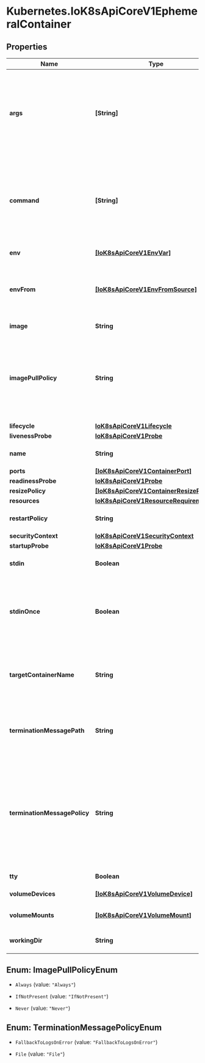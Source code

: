 # Kubernetes.IoK8sApiCoreV1EphemeralContainer

## Properties

Name | Type | Description | Notes
------------ | ------------- | ------------- | -------------
**args** | **[String]** | Arguments to the entrypoint. The image&#39;s CMD is used if this is not provided. Variable references $(VAR_NAME) are expanded using the container&#39;s environment. If a variable cannot be resolved, the reference in the input string will be unchanged. Double $$ are reduced to a single $, which allows for escaping the $(VAR_NAME) syntax: i.e. \&quot;$$(VAR_NAME)\&quot; will produce the string literal \&quot;$(VAR_NAME)\&quot;. Escaped references will never be expanded, regardless of whether the variable exists or not. Cannot be updated. More info: https://kubernetes.io/docs/tasks/inject-data-application/define-command-argument-container/#running-a-command-in-a-shell | [optional] 
**command** | **[String]** | Entrypoint array. Not executed within a shell. The image&#39;s ENTRYPOINT is used if this is not provided. Variable references $(VAR_NAME) are expanded using the container&#39;s environment. If a variable cannot be resolved, the reference in the input string will be unchanged. Double $$ are reduced to a single $, which allows for escaping the $(VAR_NAME) syntax: i.e. \&quot;$$(VAR_NAME)\&quot; will produce the string literal \&quot;$(VAR_NAME)\&quot;. Escaped references will never be expanded, regardless of whether the variable exists or not. Cannot be updated. More info: https://kubernetes.io/docs/tasks/inject-data-application/define-command-argument-container/#running-a-command-in-a-shell | [optional] 
**env** | [**[IoK8sApiCoreV1EnvVar]**](IoK8sApiCoreV1EnvVar.md) | List of environment variables to set in the container. Cannot be updated. | [optional] 
**envFrom** | [**[IoK8sApiCoreV1EnvFromSource]**](IoK8sApiCoreV1EnvFromSource.md) | List of sources to populate environment variables in the container. The keys defined within a source must be a C_IDENTIFIER. All invalid keys will be reported as an event when the container is starting. When a key exists in multiple sources, the value associated with the last source will take precedence. Values defined by an Env with a duplicate key will take precedence. Cannot be updated. | [optional] 
**image** | **String** | Container image name. More info: https://kubernetes.io/docs/concepts/containers/images | [optional] 
**imagePullPolicy** | **String** | Image pull policy. One of Always, Never, IfNotPresent. Defaults to Always if :latest tag is specified, or IfNotPresent otherwise. Cannot be updated. More info: https://kubernetes.io/docs/concepts/containers/images#updating-images  Possible enum values:  - &#x60;\&quot;Always\&quot;&#x60; means that kubelet always attempts to pull the latest image. Container will fail If the pull fails.  - &#x60;\&quot;IfNotPresent\&quot;&#x60; means that kubelet pulls if the image isn&#39;t present on disk. Container will fail if the image isn&#39;t present and the pull fails.  - &#x60;\&quot;Never\&quot;&#x60; means that kubelet never pulls an image, but only uses a local image. Container will fail if the image isn&#39;t present | [optional] 
**lifecycle** | [**IoK8sApiCoreV1Lifecycle**](IoK8sApiCoreV1Lifecycle.md) |  | [optional] 
**livenessProbe** | [**IoK8sApiCoreV1Probe**](IoK8sApiCoreV1Probe.md) |  | [optional] 
**name** | **String** | Name of the ephemeral container specified as a DNS_LABEL. This name must be unique among all containers, init containers and ephemeral containers. | 
**ports** | [**[IoK8sApiCoreV1ContainerPort]**](IoK8sApiCoreV1ContainerPort.md) | Ports are not allowed for ephemeral containers. | [optional] 
**readinessProbe** | [**IoK8sApiCoreV1Probe**](IoK8sApiCoreV1Probe.md) |  | [optional] 
**resizePolicy** | [**[IoK8sApiCoreV1ContainerResizePolicy]**](IoK8sApiCoreV1ContainerResizePolicy.md) | Resources resize policy for the container. | [optional] 
**resources** | [**IoK8sApiCoreV1ResourceRequirements**](IoK8sApiCoreV1ResourceRequirements.md) |  | [optional] 
**restartPolicy** | **String** | Restart policy for the container to manage the restart behavior of each container within a pod. This may only be set for init containers. You cannot set this field on ephemeral containers. | [optional] 
**securityContext** | [**IoK8sApiCoreV1SecurityContext**](IoK8sApiCoreV1SecurityContext.md) |  | [optional] 
**startupProbe** | [**IoK8sApiCoreV1Probe**](IoK8sApiCoreV1Probe.md) |  | [optional] 
**stdin** | **Boolean** | Whether this container should allocate a buffer for stdin in the container runtime. If this is not set, reads from stdin in the container will always result in EOF. Default is false. | [optional] 
**stdinOnce** | **Boolean** | Whether the container runtime should close the stdin channel after it has been opened by a single attach. When stdin is true the stdin stream will remain open across multiple attach sessions. If stdinOnce is set to true, stdin is opened on container start, is empty until the first client attaches to stdin, and then remains open and accepts data until the client disconnects, at which time stdin is closed and remains closed until the container is restarted. If this flag is false, a container processes that reads from stdin will never receive an EOF. Default is false | [optional] 
**targetContainerName** | **String** | If set, the name of the container from PodSpec that this ephemeral container targets. The ephemeral container will be run in the namespaces (IPC, PID, etc) of this container. If not set then the ephemeral container uses the namespaces configured in the Pod spec.  The container runtime must implement support for this feature. If the runtime does not support namespace targeting then the result of setting this field is undefined. | [optional] 
**terminationMessagePath** | **String** | Optional: Path at which the file to which the container&#39;s termination message will be written is mounted into the container&#39;s filesystem. Message written is intended to be brief final status, such as an assertion failure message. Will be truncated by the node if greater than 4096 bytes. The total message length across all containers will be limited to 12kb. Defaults to /dev/termination-log. Cannot be updated. | [optional] 
**terminationMessagePolicy** | **String** | Indicate how the termination message should be populated. File will use the contents of terminationMessagePath to populate the container status message on both success and failure. FallbackToLogsOnError will use the last chunk of container log output if the termination message file is empty and the container exited with an error. The log output is limited to 2048 bytes or 80 lines, whichever is smaller. Defaults to File. Cannot be updated.  Possible enum values:  - &#x60;\&quot;FallbackToLogsOnError\&quot;&#x60; will read the most recent contents of the container logs for the container status message when the container exits with an error and the terminationMessagePath has no contents.  - &#x60;\&quot;File\&quot;&#x60; is the default behavior and will set the container status message to the contents of the container&#39;s terminationMessagePath when the container exits. | [optional] 
**tty** | **Boolean** | Whether this container should allocate a TTY for itself, also requires &#39;stdin&#39; to be true. Default is false. | [optional] 
**volumeDevices** | [**[IoK8sApiCoreV1VolumeDevice]**](IoK8sApiCoreV1VolumeDevice.md) | volumeDevices is the list of block devices to be used by the container. | [optional] 
**volumeMounts** | [**[IoK8sApiCoreV1VolumeMount]**](IoK8sApiCoreV1VolumeMount.md) | Pod volumes to mount into the container&#39;s filesystem. Subpath mounts are not allowed for ephemeral containers. Cannot be updated. | [optional] 
**workingDir** | **String** | Container&#39;s working directory. If not specified, the container runtime&#39;s default will be used, which might be configured in the container image. Cannot be updated. | [optional] 



## Enum: ImagePullPolicyEnum


* `Always` (value: `"Always"`)

* `IfNotPresent` (value: `"IfNotPresent"`)

* `Never` (value: `"Never"`)





## Enum: TerminationMessagePolicyEnum


* `FallbackToLogsOnError` (value: `"FallbackToLogsOnError"`)

* `File` (value: `"File"`)




